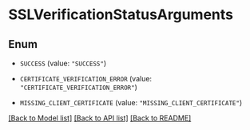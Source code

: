 # SSLVerificationStatusArguments

## Enum


* `SUCCESS` (value: `"SUCCESS"`)

* `CERTIFICATE_VERIFICATION_ERROR` (value: `"CERTIFICATE_VERIFICATION_ERROR"`)

* `MISSING_CLIENT_CERTIFICATE` (value: `"MISSING_CLIENT_CERTIFICATE"`)


[[Back to Model list]](../README.md#documentation-for-models) [[Back to API list]](../README.md#documentation-for-api-endpoints) [[Back to README]](../README.md)


